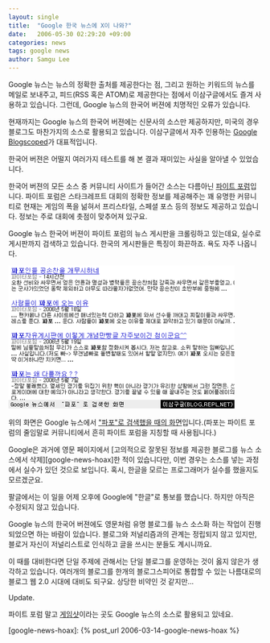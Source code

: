 ```yaml
---
layout: single
title:  "Google 한국 뉴스에 X이 나와?"
date:   2006-05-30 02:29:20 +09:00
categories: news
tags: google news
author: Samgu Lee
---
```

Google 뉴스는 뉴스의 정확한 출처를 제공한다는 점, 그리고 원하는 키워드의 뉴스를 메일로 보내주고, 피드(RSS 혹은 ATOM)로 제공한다는 점에서 이삼구글에서도 즐겨 사용하고 있습니다. 그런데, Google 뉴스의 한국어 버젼에 치명적인 오류가 있습니다.

현재까지는 Google 뉴스의 한국어 버젼에는 신문사의 소스만 제공하지만, 미국의 경우 블로그도 마찬가지의 소스로 활용되고 있습니다. 이삼구글에서 자주 인용하는 [Google Blogscoped](http://blog.outer-court.com/)가 대표적입니다.

한국어 버젼은 어떨지 여러가지 테스트를 해 본 결과 재미있는 사실을 알아낼 수 있었습니다.

한국어 버젼의 모든 소스 중 커뮤니티 사이트가 들어간 소스는 다름아닌 [파이트 포럼](http://www.fighterforum.com/news/news_list.asp?cat=ALL)입니다. 파이트 포럼은 스타크레프트 대회의 정확한 정보를 제공해주는 꽤 유명한 커뮤니티로 현재는 게임의 폭을 넒혀서 프리스타일, 스페셜 포스 등의 정보도 제공하고 있습니다. 정보는 주로 대회에 촛점이 맞추어져 있구요.

Google 뉴스 한국어 버젼이 파이트 포럼의 뉴스 게시판을 크롤링하고 있는데요, 실수로 게시판까지 검색하고 있습니다. 한국의 게시판들은 특징이 화끈하죠. 욕도 자주 나옵니다.

![Google 뉴스에서 파포로 검색한 화면](/assets/papo_google_news.gif)

위의 화면은 Google 뉴스에서 ["파포"로 검색했을 때의 화면](http://news.google.co.kr/news?hl=ko&#038;ned=&#038;q=%ED%8C%8C%ED%8F%AC&#038;btnG=%EB%89%B4%EC%8A%A4+%EA%B2%80%EC%83%89)입니다.(파포는 파이트 포럼의 줄임말로 커뮤니티에서 흔히 파이트 포럼을 지칭할 때 사용됩니다.)

Google은 과거에 영문 페이지에서 [고의적으로 잘못된 정보를 제공한 블로그를 뉴스 소스에서 삭제][google-news-hoax]한 적이 있습니다만, 이번 경우는 소스를 넣는 과정에서 실수가 있던 것으로 보입니다. 혹시, 한글을 모르는 프로그래머가 실수를 했을지도 모르겠군요.

팔글에서는 이 일을 어제 오후에 Google에 "한글"로 통보를 했습니다. 하지만 아직은 수정되지 않고 있습니다.

Google 뉴스의 한국어 버젼에도 영문처럼 유명 블로그를 뉴스 소스화 하는 작업이 진행되었으면 하는 바람이 있습니다. 블로그와 저널리즘과의 관계는 정립되지 않고 있지만, 블로거 자신이 저널리스트로 인식하고 글을 쓰시는 분들도 계시니까요.

이 때를 대비한다면 단일 주제에 관해서는 단일 블로그를 운영하는 것이 옳지 않은가 생각하고 있습니다. 여러개의 블로그를 한개의 블로그스피어로 통합할 수 있는 나름대로의 블로그 웹 2.0 시대에 대비도 되구요. 상당한 비약인 것 같지만...

Update.

파이트 포럼 말고 [게임샷](http://www.gameshot.net/)이라는 곳도 Google 뉴스의 소스로 활용되고 있네요.

[google-news-hoax]: {% post_url 2006-03-14-google-news-hoax %}